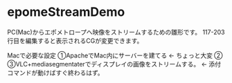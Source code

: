 # epomeStreamDemo
PC(Mac)からエポメトロープへ映像をストリームするための雛形です。
117-203行目を編集すると表示されるCGが変更できます。

Macで必要な設定
①ApacheでMac内にサーバーを建てる ← ちょっと大変
②
③VLC+mediasegmentaterでディスプレイの画像をストリームする。 ← 添付コマンドが動けばすぐ終わるはず。

